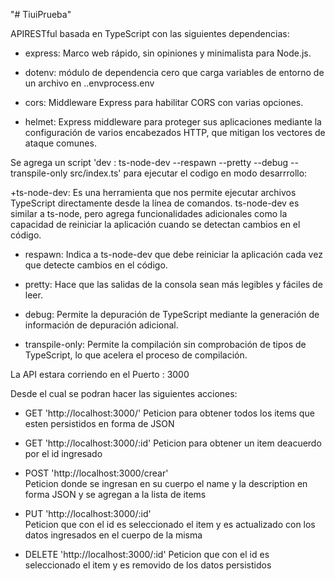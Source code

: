 "# TiuiPrueba" 


APIRESTful basada en TypeScript con las siguientes dependencias:

+ express: Marco web rápido, sin opiniones y minimalista para Node.js.

+ dotenv: módulo de dependencia cero que carga variables de entorno de un archivo en ..envprocess.env

+ cors: Middleware Express para habilitar CORS con varias opciones.

+ helmet: Express middleware para proteger sus aplicaciones mediante la configuración de varios encabezados HTTP, que mitigan los vectores de ataque comunes.

Se agrega un script  'dev : ts-node-dev --respawn --pretty --debug --transpile-only src/index.ts' para ejecutar el codigo en modo desarrrollo:


 +ts-node-dev: Es una herramienta que nos permite ejecutar archivos TypeScript directamente desde la línea de comandos. ts-node-dev es similar a ts-node, pero agrega funcionalidades adicionales como la capacidad de reiniciar la aplicación cuando se detectan cambios en el código.

 + respawn: Indica a ts-node-dev que debe reiniciar la aplicación cada vez que detecte cambios en el código.

 + pretty: Hace que las salidas de la consola sean más legibles y fáciles de leer.

 + debug: Permite la depuración de TypeScript mediante la generación de información de depuración adicional.

 + transpile-only: Permite la compilación sin comprobación de tipos de TypeScript, lo que acelera el proceso de compilación.




La API estara corriendo en el Puerto : 3000

Desde el cual se podran hacer las siguientes acciones:

 + GET 'http://localhost:3000/'
 Peticion para obtener todos los items que esten persistidos en forma de JSON
 
 + GET 'http://localhost:3000/:id'
 Peticion para obtener un item deacuerdo por el id ingresado
 
 + POST 'http://localhost:3000/crear'  
 Peticion donde se ingresan en su cuerpo el name y la description en forma JSON y se agregan a la lista de items
 
 + PUT 'http://localhost:3000/:id'  
 Peticion que con el id es seleccionado el item y es actualizado con los datos ingresados en el cuerpo de la misma
 + DELETE 'http://localhost:3000/:id'
 Peticion que con el id es seleccionado el item y es removido de los datos persistidos
 
 
 
 
 
